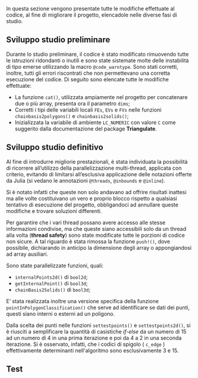 In questa sezione vengono presentate tutte le modifiche effettuate al codice, al fine di migliorare il progetto, elencadole nelle diverse fasi di studio.

## Sviluppo studio preliminare
Durante lo studio preliminare, il codice è stato modificato rimuovendo tutte le istruzioni ridondanti o inutili e sono state sistemate molte delle instabilità di tipo emerse utilizzando la macro `@code_warntype`.
Sono stati corretti, inoltre, tutti gli errori riscontrati che non permettevano una corretta esecuzione del codice. Di seguito sono elencate tutte le modifiche effettuate:
- La funzione `cat()`, utilizzata ampiamente nel progetto per concatenare due o più array, presenta ora il parametro `dims`;
- Corretti i tipi delle variabili locali `FEs`, `EVs` e `FVs` nelle funzioni `chainbasis2polygons()` e `chainbasis2solids()`;
- Inizializzata la variabile di ambiente `LC_NUMERIC` con valore `C` come suggerito dalla documentazione del package **Triangulate**.

## Sviluppo studio definitivo
Al fine di introdurre migliorie prestazionali, è stata individuata la possibilità di ricorrere all’utilizzo della parallelizzazione multi-thread, applicata con criterio, evitando di limitarsi all’esclusiva applicazione delle notazioni offerte da Julia (si vedano le annotazioni `@threads`, `@inbounds` e `@inline`).

Si è notato infatti che queste non solo andavano ad offrire risultati inattesi ma alle volte costituivano un vero e proprio blocco rispetto a qualsiasi tentativo di esecuzione del progetto, obbligandoci ad annullare queste modifiche e trovare soluzioni differenti. 

Per garantire che i vari thread possano avere accesso alle stesse informazioni condivise, ma che queste siano accessibili solo da un thread alla volta (**thread safety**) sono state modificate tutte le porzioni di codice non sicure.
A tal riguardo è stata rimossa la funzione `push!()`, dove possibile, dichiarando in anticipo la dimensione degli array o appongiandosi ad array ausiliari.

Sono state parallelizzate funzioni, quali:
- `internalPoints2d()` di `bool2d`;
- `getInternalPoint()` di `bool3d`;
- `chainBasis2Solids()` di `bool3d`;

E’ stata realizzata inoltre una versione specifica della funzione `pointInPolygonClassification()` che serve ad identificare se dati dei punti, questi siano interni o esterni ad un poligono.

Dalla scelta dei punti nelle funzioni `settestpoints()` e `settestpoints2d()`, si è riusciti a semplificare la quantità di casistiche *if-else* da un numero di 15 ad un numero di 4 in una prima iterazione e poi da 4 a 2 in una seconda iterazione. Si è osservato, infatti, che i codici di spigolo ( `c_edge` ) effettivamente determinanti nell'algoritmo sono esclusivamente 3 e 15.

## Test

